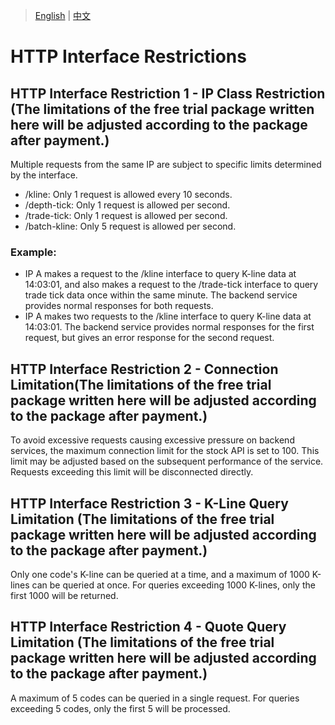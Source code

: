> [English](./interface_limitation.md) | [中文](./interface_limitation_cn.md)

# HTTP Interface Restrictions

## HTTP Interface Restriction 1 - IP Class Restriction (The limitations of the free trial package written here will be adjusted according to the package after payment.)

Multiple requests from the same IP are subject to specific limits determined by the interface.

- /kline: Only 1 request is allowed every 10 seconds.
- /depth-tick: Only 1 request is allowed per second.
- /trade-tick: Only 1 request is allowed per second.
- /batch-kline: Only 5 request is allowed per second.

### Example:
- IP A makes a request to the /kline interface to query K-line data at 14:03:01, and also makes a request to the /trade-tick interface to query trade tick data once within the same minute. The backend service provides normal responses for both requests.
- IP A makes two requests to the /kline interface to query K-line data at 14:03:01. The backend service provides normal responses for the first request, but gives an error response for the second request.

## HTTP Interface Restriction 2 - Connection Limitation(The limitations of the free trial package written here will be adjusted according to the package after payment.)

To avoid excessive requests causing excessive pressure on backend services, the maximum connection limit for the stock API is set to 100. This limit may be adjusted based on the subsequent performance of the service. Requests exceeding this limit will be disconnected directly.

## HTTP Interface Restriction 3 - K-Line Query Limitation (The limitations of the free trial package written here will be adjusted according to the package after payment.)

Only one code's K-line can be queried at a time, and a maximum of 1000 K-lines can be queried at once. For queries exceeding 1000 K-lines, only the first 1000 will be returned.

## HTTP Interface Restriction 4 - Quote Query Limitation (The limitations of the free trial package written here will be adjusted according to the package after payment.)

A maximum of 5 codes can be queried in a single request. For queries exceeding 5 codes, only the first 5 will be processed.
